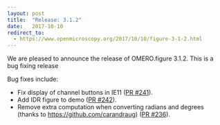 ```yaml
---
layout: post
title:  "Release: 3.1.2"
date:   2017-10-10
redirect_to:
  - https://www.openmicroscopy.org/2017/10/10/figure-3-1-2.html
---
```


We are pleased to announce the release of OMERO.figure 3.1.2.
This is a bug fixing release

Bug fixes include:

 - Fix display of channel buttons in IE11 ([PR #241](https://github.com/ome/omero-figure/pull/241)).
 - Add IDR figure to demo ([PR #242](https://github.com/ome/omero-figure/pull/242)).
 - Remove extra computation when converting radians and degrees (thanks to https://github.com/carandraug) ([PR #236](https://github.com/ome/omero-figure/pull/236)).
 